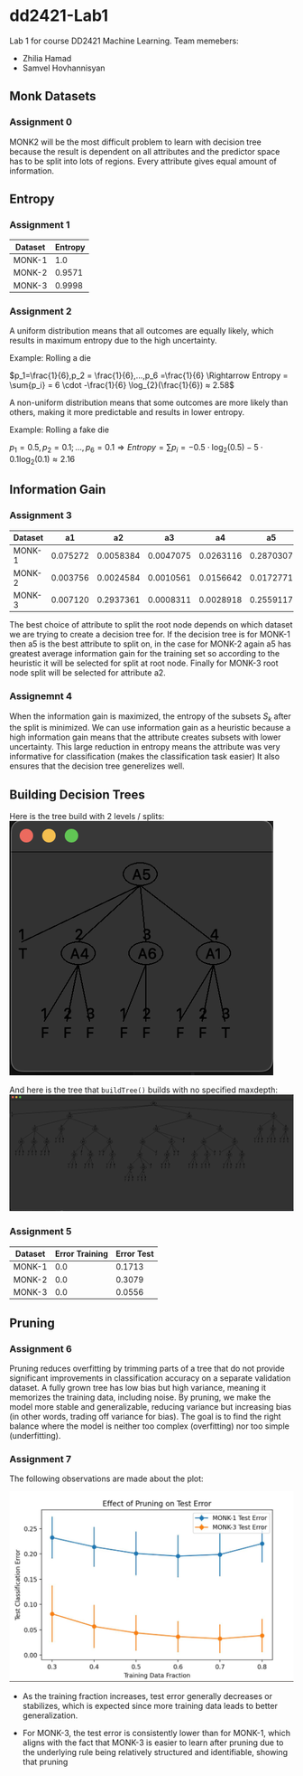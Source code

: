 # dd2421-Lab1

Lab 1 for course DD2421 Machine Learning.
Team memebers:

- Zhilia Hamad
- Samvel Hovhannisyan

## Monk Datasets

### Assignment 0

MONK2 will be the most difficult problem to learn with decision tree because the result is dependent on all attributes and the predictor space has to be split into lots of regions.
Every attribute gives equal amount of information.

## Entropy

### Assignment 1

| Dataset | Entropy |
| ------- | ------- |
| MONK-1  | 1.0     |
| MONK-2  | 0.9571  |
| MONK-3  | 0.9998  |

### Assignment 2

A uniform distribution means that all outcomes are equally likely, which results in maximum entropy due to the high uncertainty.

Example: Rolling a die

$p_1=\frac{1}{6},p_2 = \frac{1}{6},...,p_6 =\frac{1}{6} \Rightarrow Entropy = \sum{p_i} = 6 \cdot -\frac{1}{6} \log_{2}(\frac{1}{6}) ≈ 2.58$

A non-uniform distribution means that some outcomes are more likely than others, making it more predictable and results in lower entropy.

Example: Rolling a fake die

$p_1 = 0.5, p_2 = 0.1; ... , p_6 =0.1 \Rightarrow Entropy = \sum{p_i} = - 0.5 \cdot \log_{2}(0.5) - 5 \cdot 0.1 \log_{2}(0.1) ≈2.16$

## Information Gain

### Assignment 3

| Dataset | a1 | a2 | a3 | a4 | a5 | a6 |
| ------- | -- | -- | -- | -- | -- | -- |
| MONK-1  | 0.075272 | 0.0058384 | 0.0047075 | 0.0263116 | 0.2870307 | 0.0007578 |
| MONK-2  | 0.003756 | 0.0024584 | 0.0010561 | 0.0156642 | 0.0172771 | 0.0062476 |
| MONK-3  | 0.007120 | 0.2937361 | 0.0008311 | 0.0028918 | 0.2559117 | 0.0070770 |

The best choice of attribute to split the root node depends on which dataset we are trying to create a decision tree for. If the decision tree is for MONK-1 then a5 is the best attribute to split on, in the case for MONK-2 again a5 has greatest average information gain for the training set so according to the heuristic it will be selected for split at root node. Finally for MONK-3 root node split will be selected for attribute a2.

### Assignemnt 4

When the information gain is maximized, the entropy of the subsets $S_k$ after the split is minimized. We can use information gain as a heuristic because a high information gain means that the attribute creates subsets with lower uncertainty. This large reduction in entropy means the attribute was very informative for classification (makes the classification task easier) It also ensures that the decision tree generelizes well.

## Building Decision Trees

Here is the tree build with 2 levels / splits:
![2-split-tree](./images/Tree-2-level.png)

And here is the tree that `buildTree()` builds with no specified maxdepth:
![Full-tree](./images/Full-tree.png)

### Assignment 5

| Dataset  | Error Training | Error Test |
|----------|---------------|------------|
| MONK-1   | 0.0           | 0.1713     |
| MONK-2   | 0.0           | 0.3079     |
| MONK-3   | 0.0           | 0.0556     |

## Pruning

### Assignment 6

Pruning reduces overfitting by trimming parts of a tree that do not provide significant improvements in classification accuracy on a separate validation dataset. A fully grown tree has low bias but high variance, meaning it memorizes the training data, including noise. By pruning, we make the model more stable and generalizable, reducing variance but increasing bias (in other words, trading off variance for bias). The goal is to find the right balance where the model is neither too complex (overfitting) nor too simple (underfitting).

### Assignment 7

The following observations are made about the plot:

![Error-Fraction-function](./images/Error-fraction-function.jpeg)

- As the training fraction increases, test error generally decreases or stabilizes, which is expected since more training data leads to better generalization.

- For MONK-3, the test error is consistently lower than for MONK-1, which aligns with the fact that MONK-3 is easier to learn after pruning due to the underlying rule being relatively structured and identifiable, showing that pruning